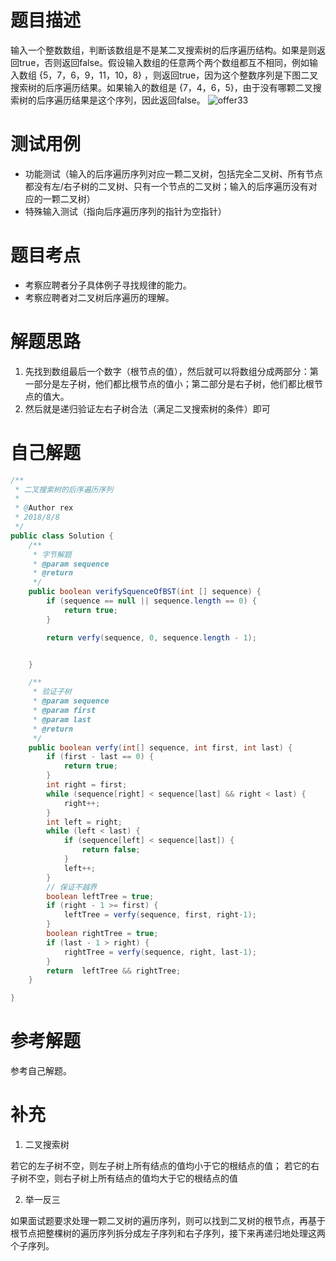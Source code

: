 # 题目描述
输入一个整数数组，判断该数组是不是某二叉搜索树的后序遍历结构。如果是则返回true，否则返回false。假设输入数组的任意两个两个数组都互不相同，例如输入数组 {5，7，6，9，11，10，8} ，则返回true，因为这个整数序列是下图二叉搜索树的后序遍历结果。如果输入的数组是 {7，4，6，5}，由于没有哪颗二叉搜索树的后序遍历结果是这个序列，因此返回false。
![offer33](https://github.com/todorex/Coding-Interviews/raw/master/images/offer33.png)

# 测试用例
* 功能测试（输入的后序遍历序列对应一颗二叉树，包括完全二叉树、所有节点都没有左/右子树的二叉树、只有一个节点的二叉树；输入的后序遍历没有对应的一颗二叉树）
* 特殊输入测试（指向后序遍历序列的指针为空指针）

# 题目考点
* 考察应聘者分子具体例子寻找规律的能力。
* 考察应聘者对二叉树后序遍历的理解。

# 解题思路
1. 先找到数组最后一个数字（根节点的值），然后就可以将数组分成两部分：第一部分是左子树，他们都比根节点的值小；第二部分是右子树，他们都比根节点的值大。
2. 然后就是递归验证左右子树合法（满足二叉搜索树的条件）即可

# 自己解题
```Java
/**
 * 二叉搜索树的后序遍历序列
 *
 * @Author rex
 * 2018/8/8
 */
public class Solution {
    /**
     * 字节解题
     * @param sequence
     * @return
     */
    public boolean verifySquenceOfBST(int [] sequence) {
        if (sequence == null || sequence.length == 0) {
            return true;
        }

        return verfy(sequence, 0, sequence.length - 1);


    }

    /**
     * 验证子树
     * @param sequence
     * @param first
     * @param last
     * @return
     */
    public boolean verfy(int[] sequence, int first, int last) {
        if (first - last == 0) {
            return true;
        }
        int right = first;
        while (sequence[right] < sequence[last] && right < last) {
            right++;
        }
        int left = right;
        while (left < last) {
            if (sequence[left] < sequence[last]) {
                return false;
            }
            left++;
        }
        // 保证不越界
        boolean leftTree = true;
        if (right - 1 >= first) {
            leftTree = verfy(sequence, first, right-1);
        }
        boolean rightTree = true;
        if (last - 1 > right) {
            rightTree = verfy(sequence, right, last-1);
        }
        return  leftTree && rightTree;
    }

}
```
# 参考解题
参考自己解题。

# 补充
1. 二叉搜索树

  若它的左子树不空，则左子树上所有结点的值均小于它的根结点的值； 若它的右子树不空，则右子树上所有结点的值均大于它的根结点的值

2. 举一反三

  如果面试题要求处理一颗二叉树的遍历序列，则可以找到二叉树的根节点，再基于根节点把整棵树的遍历序列拆分成左子序列和右子序列，接下来再递归地处理这两个子序列。
